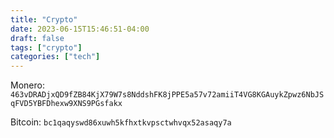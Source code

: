 ```yaml
---
title: "Crypto"
date: 2023-06-15T15:46:51-04:00
draft: false
tags: ["crypto"]
categories: ["tech"]
---
```


Monero: `463vDRADjxQD9fZB84KjX79W7s8NddshFK8jPPE5a57v72amiiT4VG8KGAuykZpwz6NbJSqFVD5YBFDhexw9XNS9PGsfakx`

Bitcoin: `bc1qaqyswd86xuwh5kfhxtkvpsctwhvqx52asaqy7a`

